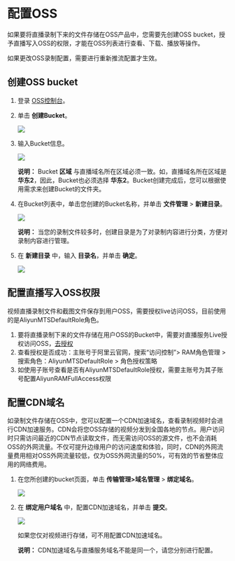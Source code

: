 # 配置OSS

如果要将直播录制下来的文件存储在OSS产品中，您需要先创建OSS bucket，授予直播写入OSS的权限，才能在OSS列表进行查看、下载、播放等操作。

如果更改OSS录制配置，需要进行重新推流配置才生效。

## 创建OSS bucket

1.  登录 [OSS控制台](https://oss.console.aliyun.com/index?spm=5176.2020520107.1002.d10oss.3dfe962ekybGY)。
2.  单击 **创建Bucket**。

    ![](https://static-aliyun-doc.oss-cn-hangzhou.aliyuncs.com/assets/img/zh-CN/0368600061/p21762.png)

3.  输入Bucket信息。

    ![](https://static-aliyun-doc.oss-cn-hangzhou.aliyuncs.com/assets/img/zh-CN/0368600061/p21763.png)

    **说明：** Bucket **区域** 与直播域名所在区域必须一致。如，直播域名所在区域是 **华东2**，因此，Bucket也必须选择 **华东2**。Bucket创建完成后，您可以根据使用需求来创建Bucket的文件夹。

4.  在Bucket列表中，单击您创建的Bucket名称，并单击 **文件管理** \> **新建目录**。

    ![](https://static-aliyun-doc.oss-cn-hangzhou.aliyuncs.com/assets/img/zh-CN/0368600061/p21764.png)

    **说明：** 当您的录制文件较多时，创建目录是为了对录制内容进行分类，方便对录制内容进行管理。

5.  在 **新建目录** 中，输入 **目录名**，并单击 **确定**。

    ![](https://static-aliyun-doc.oss-cn-hangzhou.aliyuncs.com/assets/img/zh-CN/0368600061/p21765.png)


## 配置直播写入OSS权限

视频直播录制文件和截图文件保存到用户OSS，需要授权live访问OSS，目前使用的是AliyunMTSDefaultRole角色。

1.  要将直播录制下来的文件存储在用户OSS的Bucket中，需要对直播服务Live授权访问OSS，[去授权](https://ram.console.aliyun.com/?spm=5176.12246746.0.0.2a817bbcYIpo3H#/role/authorize?request=%7B%22ReturnUrl%22:%22https:%2F%2Fmps.console.aliyun.com%22,%22Service%22:%22MTS%22,%22Requests%22:%7B%22request1%22:%7B%22TemplateId%22:%22DefaultRole%22,%22RoleName%22:%22AliyunMTSDefaultRole%22%7D%7D%7D)
2.  查看授权是否成功：主账号于阿里云官网，搜索“访问控制”\> RAM角色管理 \> 搜索角色：AliyunMTSDefaultRole \> 角色授权策略
3.  如使用子账号查看是否有AliyunMTSDefaultRole授权，需要主账号为其子账号配置AliyunRAMFullAccess权限

## 配置CDN域名

如录制文件存储在OSS中，您可以配置一个CDN加速域名，查看录制视频时会进行CDN加速服务。CDN会将您OSS存储的视频分发到全国各地的节点。用户访问时只需访问最近的CDN节点读取文件，而无需访问OSS的源文件，也不会消耗OSS的外网流量。不仅可提升边缘用户的访问速度和体验，同时，CDN的外网流量费用相对OSS外网流量较低，仅为OSS外网流量的50%，可有效的节省整体应用的网络费用。

1.  在您所创建的bucket页面，单击 **传输管理\>域名管理** \> **绑定域名**。

    ![](https://static-aliyun-doc.oss-cn-hangzhou.aliyuncs.com/assets/img/zh-CN/0368600061/p21768.png)

2.  在 **绑定用户域名** 中，配置CDN加速域名，并单击 **提交**。

    ![](https://static-aliyun-doc.oss-cn-hangzhou.aliyuncs.com/assets/img/zh-CN/0368600061/p21769.png)

    如果您仅对视频进行存储，可不用配置CDN加速域名。

    **说明：** CDN加速域名与直播服务域名不能是同一个，请您分别进行配置。



